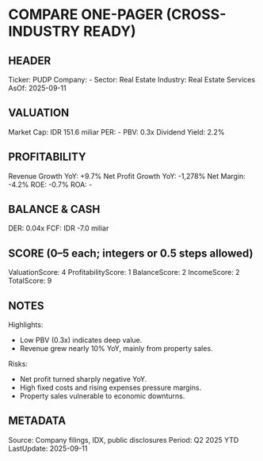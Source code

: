 # COMPARE ONE-PAGER (CROSS-INDUSTRY READY)

## HEADER
Ticker: PUDP
Company: -
Sector: Real Estate
Industry: Real Estate Services
AsOf: 2025-09-11

## VALUATION
Market Cap: IDR 151.6 miliar
PER: -
PBV: 0.3x
Dividend Yield: 2.2%

## PROFITABILITY
Revenue Growth YoY: +9.7%
Net Profit Growth YoY: -1,278%
Net Margin: -4.2%
ROE: -0.7%
ROA: -

## BALANCE & CASH
DER: 0.04x
FCF: IDR -7.0 miliar

## SCORE (0–5 each; integers or 0.5 steps allowed)
ValuationScore: 4
ProfitabilityScore: 1
BalanceScore: 2
IncomeScore: 2
TotalScore: 9

## NOTES
Highlights:
- Low PBV (0.3x) indicates deep value.
- Revenue grew nearly 10% YoY, mainly from property sales.

Risks:
- Net profit turned sharply negative YoY.
- High fixed costs and rising expenses pressure margins.
- Property sales vulnerable to economic downturns.

## METADATA
Source: Company filings, IDX, public disclosures
Period: Q2 2025 YTD
LastUpdate: 2025-09-11